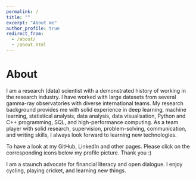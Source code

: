 ```yaml
---
permalink: /
title: ""
excerpt: "About me"
author_profile: true
redirect_from: 
  - /about/
  - /about.html
---
```

About
======
I am a research (data) scientist with a demonstrated history of working in the research industry. I have worked with large datasets from several gamma-ray observatories with diverse international teams. My research background provides me with solid experience in deep learning, machine learning, statistical analysis, data analysis, data visualisation, Python and C++ programming, SQL, and high-performance computing. As a team player with solid research, supervision, problem-solving, communication, and writing skills, I always look forward to learning new technologies.


To have a look at my GitHub, LinkedIn and other pages. Please click on the corresponding icons below my profile picture. Thank you :)

I am a staunch advocate for financial literacy and open dialogue. I enjoy cycling, playing cricket, and learning new things.
